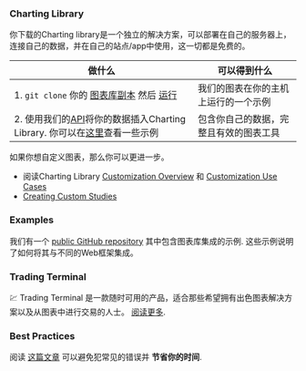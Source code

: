 ### Charting Library

你下载的Charting library是一个独立的解决方案，可以部署在自己的服务器上，连接自己的数据，并在自己的站点/app中使用，这一切都是免费的。

| 做什么 | 可以得到什么 |
|---|---|
|1. `git clone` 你的 [图表库副本](Package-Content.md) 然后 [运行](Running-Your-Charting-Library.md)|我们的图表在你的主机上运行的一个示例|
|2. 使用我们的[API](How-To-Connect-My-Data.md)将你的数据插入Charting Library. 你可以在[这里](How-To-Connect-My-Data.md#examples)查看一些示例 |包含你自己的数据，完整且有效的图表工具|

如果你想自定义图表，那么你可以更进一步。

* 阅读Charting Library [Customization Overview](Customization-Overview.md) 和 [Customization Use Cases](Customization-Use-Cases.md)
* [Creating Custom Studies](Creating-Custom-Studies.md)

### Examples

我们有一个 [public GitHub repository](https://github.com/tradingview/charting-library-examples) 其中包含图表库集成的示例. 这些示例说明了如何将其与不同的Web框架集成。

### Trading Terminal

:chart: Trading Terminal 是一款随时可用的产品，适合那些希望拥有出色图表解决方案以及从图表中进行交易的人士。 [阅读更多](Trading-Terminal.md).

### Best Practices

阅读 [这篇文章](Best-Practices.md) 可以避免犯常见的错误并 **节省你的时间**.
